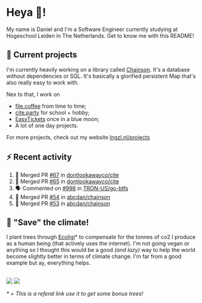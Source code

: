 # Heya 👋!

My name is Daniel and I'm a Software Engineer currently studying at Hogeschool Leiden in The Netherlands. Get to know me with this README!

## 💪 Current projects
I'm currently heavily working on a library called [Chainson](https://github.com/abcdan/chainson). It's a database without dependencies or SQL. It's basically a glorified persistent Map that's also really easy to work with.

Nex to that, I work on
- [file.coffee](https://file.coffee) from time to time;
- [cite.party](https://cite.party) for school + hobby;
- [EasyTickets](https://easytickets.xyz) once in a blue moon;
- A lot of one day projects.

For more projects, check out my website [lngzl.nl/projects](https://lngzl.nl/projects)

## ⚡ Recent activity
<!--START_SECTION:activity-->
1. 🎉 Merged PR [#67](https://github.com/dontlookawayco/cite/pull/67) in [dontlookawayco/cite](https://github.com/dontlookawayco/cite)
2. 🎉 Merged PR [#65](https://github.com/dontlookawayco/cite/pull/65) in [dontlookawayco/cite](https://github.com/dontlookawayco/cite)
3. 🗣 Commented on [#998](https://github.com/TRON-US/go-btfs/issues/998) in [TRON-US/go-btfs](https://github.com/TRON-US/go-btfs)
4. 🎉 Merged PR [#54](https://github.com/abcdan/chainson/pull/54) in [abcdan/chainson](https://github.com/abcdan/chainson)
5. 🎉 Merged PR [#53](https://github.com/abcdan/chainson/pull/53) in [abcdan/chainson](https://github.com/abcdan/chainson)
<!--END_SECTION:activity-->

## 🌳 "Save" the climate!
I plant trees through <a href="https://ecologi.com/lngzl?r=6005cc57f70194001deaedfa">Ecoligi</a>* to compensate for the tonnes of co2 I produce as a human being (that actively uses the internet). I'm not going vegan or anything so I thought this would be a good _(and lazy)_ way to help the world become slightly better in terms of climate change. I'm far from a good example but ay, everything helps.

<br><a href="https://ecologi.com/lngzl?r=6005cc57f70194001deaedfa"><img src="https://img.shields.io/ecologi/trees/lngzl"></a> <a href="https://ecologi.com/lngzl?r=6005cc57f70194001deaedfa"><img src="https://img.shields.io/ecologi/carbon/lngzl"></a>



_\* = This is a referal link use it to get some bonus trees!_
